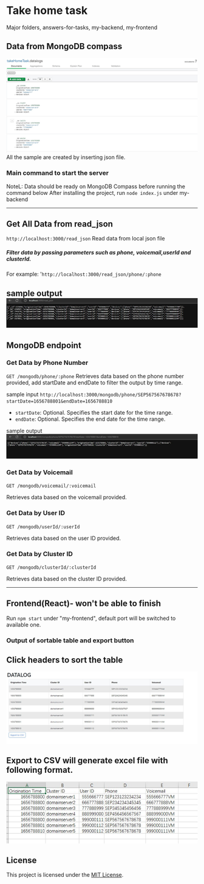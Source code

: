 # Take home task

Major folders, answers-for-tasks, my-backend, my-frontend

## Data from MongoDB compass
![Picture Description](/imgs/MongoDB_compass.jpg)
All the sample are created by inserting json file.

### Main command to start the server
NoteL: Data should be ready on MongoDB Compass before running the command below
After installing the project, run `node index.js` under my-backend


--------------------------------------------
## Get All Data from read_json

`http://localhost:3000/read_json`
Read data from local json file
##### Filter data by passing parameters such as phone, voicemail,userId and clusterId.
For example:
'`http://localhost:3000/read_json/phone/:phone`


sample output
![Phone Output](/imgs/read_json.jpg)
-------------------------------------
## MongoDB endpoint 
### Get Data by Phone Number
`GET /mongodb/phone/:phone`
Retrieves data based on the phone number provided, add startDate and endDate to filter the output by time range.

sample input
`http://localhost:3000/mongodb/phone/SEP567567678678?startDate=1656788801&endDate=1656788810`
- `startDate`: Optional. Specifies the start date for the time range.
- `endDate`: Optional. Specifies the end date for the time range.

sample output
![Phone Output](/imgs/get_phone_by_time.jpg)


### Get Data by Voicemail

`GET /mongodb/voicemail/:voicemail`

Retrieves data based on the voicemail provided.

### Get Data by User ID

`GET /mongodb/userId/:userId`

Retrieves data based on the user ID provided.

### Get Data by Cluster ID

`GET /mongodb/clusterId/:clusterId`

Retrieves data based on the cluster ID provided.

--------------------------------------------------------------------
## Frontend(React)- won't be able to finish

Run `npm start` under "my-frontend", default port will be switched to available one.

### Output of sortable table and export button
## Click headers to sort the table
![table Output](/imgs/sortable_table.jpg)

## Export to CSV will generate excel file with following format.
![csv Output](/imgs/csv_output.jpg)

## License

This project is licensed under the [MIT License](https://opensource.org/licenses/MIT).